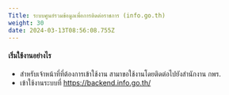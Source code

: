 ```yaml
---
Title: ระบบศูนย์รวมข้อมูลเพื่อการติดต่อราชการ (info.go.th)
weight: 30
date: 2024-03-13T08:56:08.755Z
---
```

#### เริ่มใช้งานอย่างไร

* สำหรับเจ้าหน้าที่ที่ต้องการเข้าใช้งาน สามาขอใช้งานโดยติดต่อไปยังสำนักงาน กพร.
* เข้าใช้งานระบบที่ https://backend.info.go.th/
